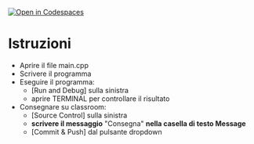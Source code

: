 [![Open in Codespaces](https://classroom.github.com/assets/launch-codespace-2972f46106e565e64193e422d61a12cf1da4916b45550586e14ef0a7c637dd04.svg)](https://classroom.github.com/open-in-codespaces?assignment_repo_id=16467117)
# Istruzioni
- Aprire il file main.cpp
- Scrivere il programma
- Eseguire il programma:
   - [Run and Debug] sulla sinistra
   - aprire TERMINAL per controllare il risultato
- Consegnare su classroom:
   - [Source Control] sulla sinistra
   - **scrivere il messaggio** "Consegna" **nella casella di testo Message**
   - [Commit & Push] dal pulsante dropdown

